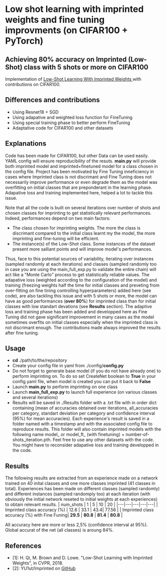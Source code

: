 # Low shot learning with imprinted weights and fine tuning improvments (on CIFAR100 + PyTorch)
## Achieving 80% accuracy on Imprinted (Low-Shot) class with 5 shots or more on CIFAR100
Implementation of <a href = 'https://openaccess.thecvf.com/content_cvpr_2018/papers/Qi_Low-Shot_Learning_With_CVPR_2018_paper.pdf'> 
Low-Shot Learning With Imprinted Weights </a> with contributions on CIFAR100.

## Differences and contributions
- Using Resnet18 + SGD
- Using adapative and weighted loss function for FineTuning
- Using special training phase to better perform FineTuning
- Adaptative code for CIFAR100 and other datasets

## Explanations
Code has been made for CIFAR100, but other Data can be used easily. YAML config will ensure reproducibility of the resuts. **main.py** will provide both imprinted model and imprinted+finetuned model for a class chosen in the config file. Project has been motivated by Fine Tuning inneficiency in cases where Imprinted class is not discrimant and Fine Tuning does not necessarily improve performance or even degrade them as the model was overfitting on initial classes that are preponderant in the learning phase. Adapative loss and training implemented here, helped a lot to tackle this issue.

Note that all the code is built on several iterations over number of shots and chosen classes for imprinting to get statistically relevant performances. Indeed, performances depend on two main factors:
- The class chosen for imprinting weights. The more the class is discrimant compared to the initial class learnt my the model, the more imprinting and fine-tuning will be efficient.
- The instance(s) of the Low-Shot class. Some instances of the dataset present more salliant points and will improve model's performances.

Thus, face to this potential sources of variability, iterating over instances (sampled randomly at each iterations) and classes (sampled randomly too in case you are using the main_full_exp.py to validate the entire chain) will act like a "Monte Carlo" process to get statistically reliable values. The adapative loss (weighted according to the configuration of the model) and training (freezing weights half the time for initial classes and preveting from over-fitting on fine tining controlling hyperparameters) added here (see code), are also tackling this issue and with 5 shots or more, the model can have as good performances (**over 80%**) for imprinted class than for initial classes with low standart devations (see **Results** section).
The adaptive loss and training phase has been added and developped here as Fine Tuning did not gave significant improvement in many cases as the model sometimes overfits on initial classes especially when the imprinted class is not discrimant enough. The contributions made always improved the results after fine tuning.

## Usage
- **cd**  ./path/to/the/repository
- Create your config file in yaml from ./config/**config.py**
- Do not forget to generate base model (if you do not have already one) to perform imprinting on. To do so set CreateNet boolean to **True** in your config.yaml file, when model is created you can put it back to **False**
- Launch **main.py** to perform imprinting on one class
- Launch **main_full_exp.py** to launch full experience (on various classes and several iterations)
- Results will be saved in ./Results folder with a .txt file with in order dict containing (mean of accuracies obtained over iterations, 
all_accuracies per category, standart deviation per category and confidence interval (95%) for mean accuracies). Each experience's result is saved in 
a folder named with a timestamp and with the associated config file to reproduce results. This folder will also contain imprinted models with the following name model_ or model_ft_ (with finetuning) + number-of-shots_iteration.pth.
Feel free to use any other datasets with the code. You might have to reconsider adapative loss and training developped in the code.

## Results
The following results are extracted from an experience made on a network trained on 40 inital classes and one more classes imprinted (41 classes in total). Experiences has been made on different classes (sampled randomly) and different instances (sampled randomply too) at each iteration (with obviously the initial network reseted to initial weights at each experiences) to obtain relevant results. 
| num_shots  |  1 | 5  |  10 | 20  |
|---|---|---|---|---|
| Imprinted class accuracy (%) | 12.6  | 33.1  |  43.4| 77.56  |
| Imprinted class accuracy (%) with Fine Funing| **29.5**  | **80.8**  |  **81.4** | **80.8**  |

All accuracy here are more or less 2,5% (confidence interval at 95%). Global accurat of the net (all classes) is aroung 84%.


## References
 - [1]: H. Qi, M. Brown and D. Lowe. "Low-Shot Learning with Imprinted Weights", in CVPR, 2018.
 - [2]: YU1ut/Imprinted  on <a href = 'https://github.com/YU1ut/imprinted-weights'> GitHub </a>
